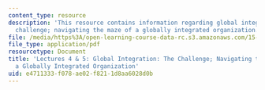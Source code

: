 ```yaml
---
content_type: resource
description: 'This resource contains information regarding global integration: the
  challenge; navigating the maze of a globally integrated organization.'
file: /media/https%3A/open-learning-course-data-rc.s3.amazonaws.com/15-229-managing-global-integration-spring-2012/e4711333f078ae02f8211d8aa6028d0b_MIT15_229S12_lec04and05.pdf
file_type: application/pdf
resourcetype: Document
title: 'Lectures 4 & 5: Global Integration: The Challenge; Navigating the Maze of
  a Globally Integrated Organization'
uid: e4711333-f078-ae02-f821-1d8aa6028d0b
---
```

